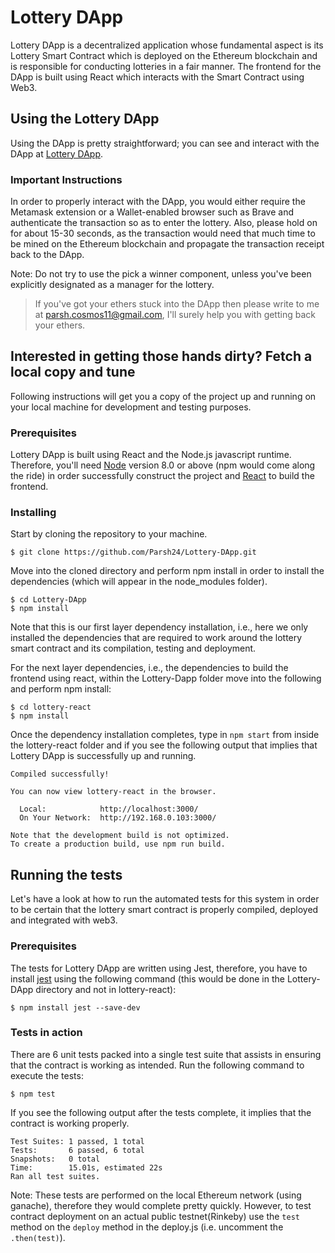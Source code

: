 # Lottery DApp

Lottery DApp is a decentralized application whose fundamental aspect is its Lottery Smart Contract which is deployed on the Ethereum blockchain and is responsible for conducting lotteries in a fair manner. The frontend for the DApp is built using React which interacts with the Smart Contract using Web3.

## Using the Lottery DApp

Using the DApp is pretty straightforward; you can see and interact with the DApp at [Lottery DApp](https://lottery-dapp.herokuapp.com/).

### Important Instructions

In order to properly interact with the DApp, you would either require the Metamask extension or a Wallet-enabled browser such as Brave and authenticate the transaction so as to enter the lottery. Also, please hold on for about 15-30 seconds, as the transaction would need that much time to be mined on the Ethereum blockchain and propagate the transaction receipt back to the DApp.

Note: Do not try to use the pick a winner component, unless you've been explicitly designated as a manager for the lottery.

> If you've got your ethers stuck into the DApp then please write to me at parsh.cosmos11@gmail.com, I'll surely help you with getting back your ethers.

## Interested in getting those hands dirty? Fetch a local copy and tune

Following instructions will get you a copy of the project up and running on your local machine for development and testing purposes.

### Prerequisites

Lottery DApp is built using React and the Node.js javascript runtime. Therefore, you'll need [Node](https://nodejs.org/en/) version 8.0 or above (npm would come along the ride) in order successfully construct the project and [React](https://reactjs.org/) to build the frontend.

### Installing

Start by cloning the repository to your machine.

```
$ git clone https://github.com/Parsh24/Lottery-DApp.git
```

Move into the cloned directory and perform npm install in order to install the dependencies (which will appear in the node_modules folder).

```
$ cd Lottery-DApp
$ npm install
```

Note that this is our first layer dependency installation, i.e., here we only installed the dependencies that are required to work around the lottery smart contract and its compilation, testing and deployment.

For the next layer dependencies, i.e., the dependencies to build the frontend using react, within the Lottery-Dapp folder move into the following and perform npm install:

```
$ cd lottery-react
$ npm install
```

Once the dependency installation completes, type in `npm start` from inside the lottery-react folder and if you see the following output that implies that Lottery DApp is successfully up and running.

```
Compiled successfully!

You can now view lottery-react in the browser.

  Local:            http://localhost:3000/
  On Your Network:  http://192.168.0.103:3000/

Note that the development build is not optimized.
To create a production build, use npm run build.
```

## Running the tests

Let's have a look at how to run the automated tests for this system in order to be certain that the lottery smart contract is properly compiled, deployed and integrated with web3.

### Prerequisites

The tests for Lottery DApp are written using Jest, therefore, you have to install [jest](https://www.npmjs.com/package/jest) using the following command (this would be done in the Lottery-DApp directory and not in lottery-react):

```
$ npm install jest --save-dev
```

### Tests in action

There are 6 unit tests packed into a single test suite that assists in ensuring that the contract is working as intended. Run the following command to execute the tests:

```
$ npm test
```

If you see the following output after the tests complete, it implies that the contract is working properly.

```
Test Suites: 1 passed, 1 total
Tests:       6 passed, 6 total
Snapshots:   0 total
Time:        15.01s, estimated 22s
Ran all test suites.
```

Note: These tests are performed on the local Ethereum network (using ganache), therefore they would complete pretty quickly. However, to test contract deployment on an actual public testnet(Rinkeby) use the `test` method on the `deploy` method in the deploy.js (i.e. uncomment the `.then(test)`).
